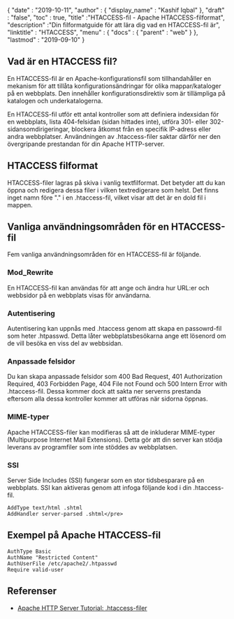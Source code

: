 {
  "date" : "2019-10-11",
  "author" : {
    "display_name" : "Kashif Iqbal"
},
  "draft" : "false",
  "toc" : true,
  "title" :"HTACCESS-fil - Apache HTACCESS-filformat",
  "description" :"Din filformatguide för att lära dig vad en HTACCESS-fil är",
  "linktitle" : "HTACCESS",
  "menu" : {
    "docs" : {
      "parent" : "web"
}
},
  "lastmod" : "2019-09-10"
}

## Vad är en HTACCESS fil?

En HTACCESS-fil är en Apache-konfigurationsfil som tillhandahåller en mekanism för att tillåta konfigurationsändringar för olika mappar/kataloger på en webbplats. Den innehåller konfigurationsdirektiv som är tillämpliga på katalogen och underkatalogerna.

En HTACCESS-fil utför ett antal kontroller som att definiera indexsidan för en webbplats, lista 404-felsidan (sidan hittades inte), utföra 301- eller 302-sidansomdirigeringar, blockera åtkomst från en specifik IP-adress eller andra webbplatser. Användningen av .htaccess-filer saktar därför ner den övergripande prestandan för din Apache HTTP-server.

## HTACCESS filformat

HTACCESS-filer lagras på skiva i vanlig textfilformat. Det betyder att du kan öppna och redigera dessa filer i vilken textredigerare som helst. Det finns inget namn före "." i en .htaccess-fil, vilket visar att det är en dold fil i mappen.

## Vanliga användningsområden för en HTACCESS-fil

Fem vanliga användningsområden för en HTACCESS-fil är följande.

### Mod_Rewrite

En HTACCESS-fil kan användas för att ange och ändra hur URL:er och webbsidor på en webbplats visas för användarna.

### Autentisering

Autentisering kan uppnås med .htaccess genom att skapa en passowrd-fil som heter .htpasswd. Detta låter webbplatsbesökarna ange ett lösenord om de vill besöka en viss del av webbsidan.

### Anpassade felsidor

Du kan skapa anpassade felsidor som 400 Bad Request, 401 Authorization Required, 403 Forbidden Page, 404 File not Found och 500 Intern Error with .htaccess-fil. Dessa kommer dock att sakta ner serverns prestanda eftersom alla dessa kontroller kommer att utföras när sidorna öppnas.

### MIME-typer

Apache HTACCESS-filer kan modifieras så att de inkluderar MIME-typer (Multipurpose Internet Mail Extensions). Detta gör att din server kan stödja leverans av programfiler som inte stöddes av webbplatsen.

### SSI

Server Side Includes (SSI) fungerar som en stor tidsbesparare på en webbplats. SSI kan aktiveras genom att infoga följande kod i din .htaccess-fil.

```
AddType text/html .shtml
AddHandler server-parsed .shtml</pre>
```

## Exempel på Apache HTACCESS-fil

```
AuthType Basic
AuthName "Restricted Content"
AuthUserFile /etc/apache2/.htpasswd
Require valid-user
```

## Referenser

* [Apache HTTP Server Tutorial: .htaccess-filer](https://httpd.apache.org/docs/current/howto/htaccess.html)
